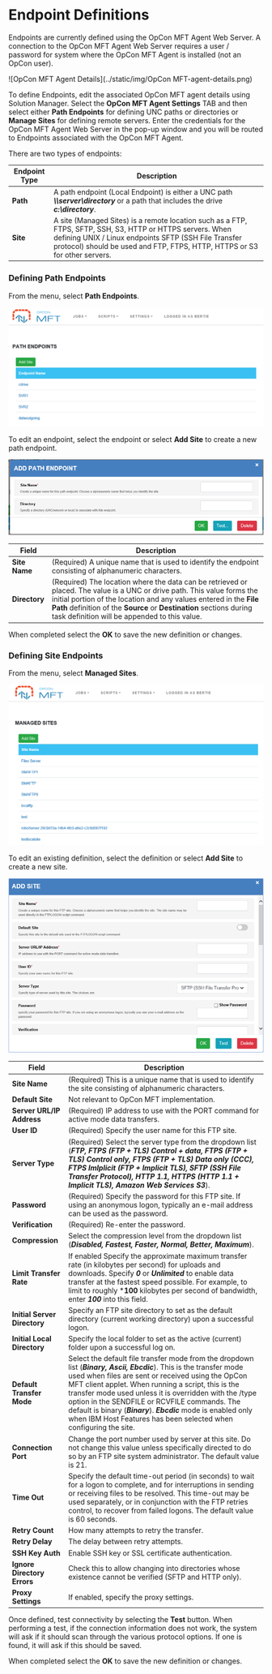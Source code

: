 # Endpoint Definitions
Endpoints are currently defined using the OpCon MFT Agent Web Server. A connection to the OpCon MFT Agent Web Server requires a user / password for system where the OpCon MFT Agent is installed (not an OpCon user).

![OpCon MFT Agent Details](../static/img/OpCon MFT-agent-details.png)

To define Endpoints, edit the associated OpCon MFT agent details using Solution Manager.
Select the **OpCon MFT Agent Settings** TAB and then select either **Path Endpoints** for defining UNC paths or directories or **Manage Sites** for defining remote servers.
Enter the credentials for the OpCon MFT Agent Web Server in the pop-up window and you will be routed to Endpoints associated with the OpCon MFT Agent. 

There are two types of endpoints:

Endpoint Type | Description
------------- | -----------
**Path**      | A path endpoint (Local Endpoint) is either a UNC path ***\\\\server\\directory*** or a path that includes the drive ***c:\\directory***.
**Site**      | A site (Managed Sites) is a remote location such as a FTP, FTPS, SFTP, SSH, S3, HTTP or HTTPS servers. When defining UNIX / Linux endpoints SFTP (SSH File Transfer protocol) should be used and FTP, FTPS, HTTP, HTTPS or S3 for other servers.

### Defining Path Endpoints

From the menu, select **Path Endpoints**.

![Path Endpoints](../static/img/path-endpoints.png)

To edit an endpoint, select the endpoint or select **Add Site** to create a new path endpoint.

![Add Path Endpoints](../static/img/add-path-endpoint-definition.png)

Field                        | Description
---------------------------- | -----------
**Site Name**                | (Required) A unique name that is used to identify the endpoint consisting of alphanumeric characters. 
**Directory**                | (Required) The location where the data can be retrieved or placed. The value is a UNC or drive path. This value forms the initial portion of the location and any values entered in the **File Path** definition of the **Source** or **Destination** sections during task definition will be appended to this value. 

When completed select the **OK** to save the new definition or changes.

### Defining Site Endpoints
From the menu, select **Managed Sites**.

![Managed Sites](../static/img/managed-sites.png)

To edit an existing definition, select the definition or select **Add Site** to create a new site.

![Managed Site Definition](../static/img/add-managed-sites.png)

Field                        | Description
---------------------------- | -----------
**Site Name**                | (Required) This is a unique name that is used to identify the site consisting of alphanumeric characters. 
**Default Site**             | Not relevant to OpCon MFT implementation. 
**Server URL/IP Address**    | (Required) IP address to use with the PORT command for active mode data transfers. 
**User ID**                  | (Required) Specify the user name for this FTP site. 
**Server Type**              | (Required) Select the server type from the dropdown list (***FTP, FTPS (FTP + TLS) Control + data, FTPS (FTP + TLS) Control only, FTPS (FTP + TLS) Data only (CCC), FTPS Imlplicit (FTP + Implicit TLS), SFTP (SSH File Transfer Protocol), HTTP 1.1, HTTPS (HTTP 1.1 + Implicit TLS), Amazon Web Services S3***).
**Password**                 | (Required) Specify the password for this FTP site. If using an anonymous logon, typically an e-mail address can be used as the password.
**Verification**             | (Required) Re-enter the password.
**Compression**              | Select the compression level from the dropdown list (***Disabled, Fastest, Faster, Normal, Better, Maximum***).
**Limit Transfer Rate**      | If enabled Specify the approximate maximum transfer rate (in kilobytes per second) for uploads and downloads. Specify ***0*** or ***Unlimited*** to enable data transfer at the fastest speed possible. For example, to limit to roughly ***100** kilobytes per second of bandwidth, enter ***100*** into this field. 
**Initial Server Directory** | Specify an FTP site directory to set as the default directory (current working directory) upon a successful logon. 
**Initial Local Directory**  | Specify the local folder to set as the active (current) folder upon a successful log on. 
**Default Transfer Mode**    | Select the default file transfer mode from the dropdown list (***Binary, Ascii, Ebcdic***). This is the transfer mode used when files are sent or received using the OpCon MFT client applet. When running a script, this is the transfer mode used unless it is overridden with the /type option in the SENDFILE or RCVFILE commands. The default is binary (***Binary***). ***Ebcdic*** mode is enabled only when IBM Host Features has been selected when configuring the site.
**Connection Port**          | Change the port number used by server at this site. Do not change this value unless specifically directed to do so by an FTP site system administrator. The default value is 21. 
**Time Out**                 | Specify the default time-out period (in seconds) to wait for a logon to complete, and for interruptions in sending or receiving files to be resolved. This time-out may be used separately, or in conjunction with the FTP retries control, to recover from failed logons. The default value is 60 seconds.
**Retry Count**              | How many attempts to retry the transfer. 
**Retry Delay**              | The delay between retry attempts. 
**SSH Key Auth**             | Enable SSH key or SSL certificate authentication. 
**Ignore Directory Errors**  | Check this to allow changing into directories whose existence cannot be verified (SFTP and HTTP only).
**Proxy Settings**           | If enabled, specify the proxy settings.

Once defined, test connectivity by selecting the **Test** button. When performing a test, if the connection information does not work, the system will ask if it should
scan through the various protocol options. If one is found, it will ask if this should be saved. 

When completed select the **OK** to save the new definition or changes.

